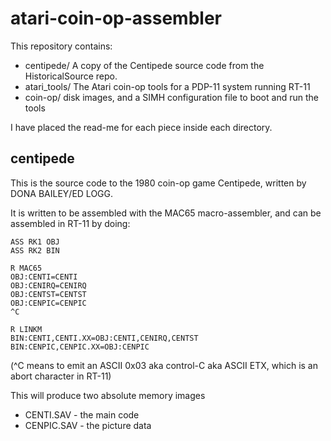 # atari-coin-op-assembler

This repository contains:

* centipede/ A copy of the Centipede source code from the HistoricalSource repo.
* atari_tools/ The Atari coin-op tools for a PDP-11 system running RT-11
* coin-op/ disk images, and a SIMH configuration file to boot and run the tools

I have placed the read-me for each piece inside each directory.

## centipede

This is the source code to the 1980 coin-op game Centipede, written by DONA BAILEY/ED LOGG. 

It is written to be assembled with the MAC65 macro-assembler, and can be assembled in RT-11 by doing:

```
ASS RK1 OBJ
ASS RK2 BIN

R MAC65
OBJ:CENTI=CENTI
OBJ:CENIRQ=CENIRQ
OBJ:CENTST=CENTST
OBJ:CENPIC=CENPIC
^C

R LINKM
BIN:CENTI,CENTI.XX=OBJ:CENTI,CENIRQ,CENTST
BIN:CENPIC,CENPIC.XX=OBJ:CENPIC
```

(^C means to emit an ASCII 0x03 aka control-C aka ASCII ETX, which is an abort character in RT-11)

This will produce two absolute memory images 

* CENTI.SAV - the main code
* CENPIC.SAV - the picture data

